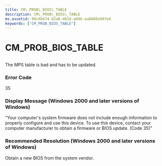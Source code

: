 ```yaml
---
title: CM\_PROB\_BIOS\_TABLE
description: CM\_PROB\_BIOS\_TABLE
ms.assetid: 99c6b674-82a0-4b2d-a89b-ea8888a997e8
keywords: ["CM_PROB_BIOS_TABLE"]
---
```


# CM\_PROB\_BIOS\_TABLE


## <a href="" id="ddk-cm-prob-bios-table-dg"></a>


The MPS table is bad and has to be updated.

### Error Code

35

### Display Message (Windows 2000 and later versions of Windows)

"Your computer's system firmware does not include enough information to properly configure and use this device. To use this device, contact your computer manufacturer to obtain a firmware or BIOS update. (Code 35)"

### Recommended Resolution (Windows 2000 and later versions of Windows)

Obtain a new BIOS from the system vendor.

 

 





